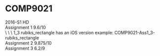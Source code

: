 # COMP9021
2016-S1 HD<br>
Assignment 1 9.6/10<br>
\ \ \ 1_3 rubiks_rectangle has an iOS version example: COMP9021-Ass1_3-rubiks_rectangle<br>
Assignment 2 9.875/10<br>
Assignment 3 6.2/9<br>  
